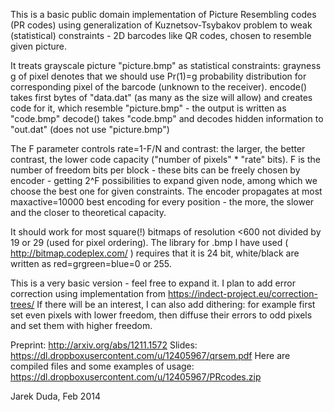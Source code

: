 This is a basic public domain implementation of Picture Resembling codes (PR codes) using generalization of Kuznetsov-Tsybakov problem to weak (statistical) constraints - 2D barcodes like QR codes, chosen to resemble given picture.

It treats grayscale picture "picture.bmp" as statistical constraints: grayness g of pixel denotes that we should use 
Pr(1)=g probability distribution for corresponding pixel of the barcode (unknown to the receiver).
encode() takes first bytes of "data.dat" (as many as the size will allow) and creates code for it, which resemble "picture.bmp" - the output is written as "code.bmp"
decode() takes "code.bmp" and decodes hidden information to "out.dat" (does not use "picture.bmp")

The F parameter controls rate=1-F/N and contrast: the larger, the better contrast, the lower code capacity ("number of pixels" * "rate" bits).
F is the number of freedom bits per block - these bits can be freely chosen by encoder - getting 2^F possibilities to expand given node, among which we choose the best one for given constraints.
The encoder propagates at most maxactive=10000 best encoding for every position - the more, the slower and the closer to theoretical capacity.

It should work for most square(!) bitmaps of resolution <600 not divided by 19 or 29 (used for pixel ordering).
The library for .bmp I have used ( http://bitmap.codeplex.com/ ) requires that it is 24 bit, white/black are written as red=grgreen=blue=0 or 255.

This is a very basic version - feel free to expand it.
I plan to add error correction using implementation from https://indect-project.eu/correction-trees/
If there will be an interest, I can also add dithering: for example first set even pixels with lower freedom, then diffuse their errors to odd pixels and set them with higher freedom.

Preprint: http://arxiv.org/abs/1211.1572
Slides: https://dl.dropboxusercontent.com/u/12405967/qrsem.pdf
Here are compiled files and some examples of usage: https://dl.dropboxusercontent.com/u/12405967/PRcodes.zip

Jarek Duda, Feb 2014
